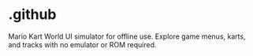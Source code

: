 # .github
Mario Kart World UI simulator for offline use. Explore game menus, karts, and tracks with no emulator or ROM required.
